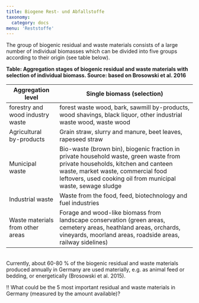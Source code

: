 ```yaml
---
title: Biogene Rest- und Abfallstoffe
taxonomy:
  category: docs
menu: 'Reststoffe'
---
```


The group of biogenic residual and waste materials consists of a large number of individual biomasses which can be divided into five groups according to their origin (see table below).

**Table: Aggregation stages of biogenic residual and waste materials with selection of individual biomass. Source: based on Brosowski et al. 2016**

| Aggregation level | Single biomass (selection) |
|-|-|
| forestry and wood industry waste | forest waste wood, bark, sawmill by-products, wood shavings, black liquor, other industrial waste wood, waste wood |
| Agricultural by-products | Grain straw, slurry and manure, beet leaves, rapeseed straw |
| Municipal waste | Bio-waste (brown bin), biogenic fraction in private household waste, green waste from private households, kitchen and canteen waste, market waste, commercial food leftovers, used cooking oil from municipal waste, sewage sludge |
| Industrial waste | Waste from the food, feed, biotechnology and fuel industries |
| Waste materials from other areas | Forage and wood-like biomass from landscape conservation (green areas, cemetery areas, heathland areas, orchards, vineyards, moorland areas, roadside areas, railway sidelines) |

<br>
Currently, about 60-80 % of the biogenic residual and waste materials produced annually in Germany are used materially, e.g. as animal feed or bedding, or energetically (Brosowski et al. 2015). 

!! What could be the 5 most important residual and waste materials in Germany (measured by the amount available)? 
